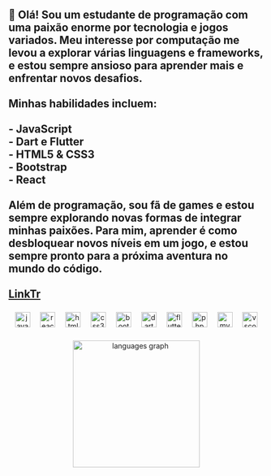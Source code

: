<h2 align="left">👋 Olá! Sou um estudante de programação com uma paixão enorme por tecnologia e jogos variados. Meu interesse por computação me levou a explorar várias linguagens e frameworks, e estou sempre ansioso para aprender mais e enfrentar novos desafios.<br><br>Minhas habilidades incluem:<br><br>    - JavaScript<br>    - Dart e Flutter<br>    - HTML5 & CSS3<br>    - Bootstrap<br>    - React<br><br>Além de programação, sou fã de games e estou sempre explorando novas formas de integrar minhas paixões. Para mim, aprender é como desbloquear novos níveis em um jogo, e estou sempre pronto para a próxima aventura no mundo do código.<br><br><a href="https://linktr.ee/eluanjg">LinkTr</a>
<br>

###

<div align="center">
  <img src="https://cdn.jsdelivr.net/gh/devicons/devicon/icons/javascript/javascript-original.svg" height="30" alt="javascript logo"  />
  <img width="12" />
  <img src="https://cdn.jsdelivr.net/gh/devicons/devicon/icons/react/react-original.svg" height="30" alt="react logo"  />
  <img width="12" />
  <img src="https://cdn.jsdelivr.net/gh/devicons/devicon/icons/html5/html5-original.svg" height="30" alt="html5 logo"  />
  <img width="12" />
  <img src="https://cdn.jsdelivr.net/gh/devicons/devicon/icons/css3/css3-original.svg" height="30" alt="css3 logo"  />
  <img width="12" />
  <img src="https://cdn.jsdelivr.net/gh/devicons/devicon/icons/bootstrap/bootstrap-original.svg" height="30" alt="bootstrap logo"  />
  <img width="12" />
  <img src="https://cdn.jsdelivr.net/gh/devicons/devicon/icons/dart/dart-original.svg" height="30" alt="dart logo"  />
  <img width="12" />
  <img src="https://cdn.jsdelivr.net/gh/devicons/devicon/icons/flutter/flutter-original.svg" height="30" alt="flutter logo"  />
  <img width="12" />
  <img src="https://cdn.jsdelivr.net/gh/devicons/devicon/icons/php/php-original.svg" height="30" alt="php logo"  />
  <img width="12" />
  <img src="https://cdn.jsdelivr.net/gh/devicons/devicon/icons/mysql/mysql-original.svg" height="30" alt="mysql logo"  />
  <img width="12" />
  <img src="https://cdn.jsdelivr.net/gh/devicons/devicon/icons/vscode/vscode-original.svg" height="30" alt="vscode logo"  />
</div>

###

<div align="center">
  <img src="https://github-readme-stats.vercel.app/api/top-langs?username=Eluan-gomes&locale=en&hide_title=true&layout=compact&card_width=320&langs_count=6&theme=noctis_minimus&hide_border=true" height="250" alt="languages graph"  />
</div>

###
<br>
<br>
